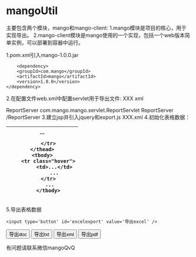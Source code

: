 # mangoUtil
主要包含两个模块，mango和mango-client:
1.mango模块是项目的核心，用于实现导出。 
2.mango-client模块是mango使用的一个实现，包括一个web版本简单实例，可以部署到容器中运行。

 1.pom.xml引入mango-1.0.0.jar 

    	<dependency>
   		<groupId>com.mango</groupId>
   		<artifactId>mango</artifactId>
   		<version>1.0.0</version>
   	</dependency>
2.在配置文件web.xml中配置servlet用于导出文件: XXX xml

<servlet>
	<servlet-name>ReportServer</servlet-name>
	<servlet-class>
	com.mango.mango.servlet.ReportServlet
	</servlet-class>
</servlet>
<servlet-mapping>
	<servlet-name>ReportServer</servlet-name>
	<url-pattern>/ReportServer</url-pattern>
</servlet-mapping>
3.建立jsp并引入jquery和export.js
 XXX.xml
<script src="http://code.jquery.com/jquery-1.4.1.min.js"></script>
<script src="export.js"></script>
<script>
var webRootPath="<%=request.getContextPath()%>";
</script>
4.初始化表格数据：

   <table id="bookTable">
    <thead>
   		<tr>
   			<th type="number">...
   		 
   		</tr>
   	</thead>
   	<tbody>
   		<tr class="hover">
   			<td>...</td>
   			...
   		</tr>
   		 ...
   		</tbody>
   	
   </table>
5.导出表格数据

	<input type='button' id='excelexport' value='导出excel' />
  <input type='button' id='docexport' value='导出doc' />
  <input type='button' id='txtexport' value='导出txt' />
  <input type='button' id='xmlexport' value='导出xml' />
  <input type='button' id='pdfexport' value='导出pdf' />
  
  <script>
  $(function() {
  	$("#excelexport").click(function(e) {
  		exportFile("excel", $("#bookTable"));
  	});
  	$("#docexport").click(function(e) {
  		exportFile("doc", $("#bookTable"));
  	});
  	$("#txtexport").click(function(e) {
  		exportFile("txt", $("#bookTable"));
  	});
  	$("#xmlexport").click(function(e) {
  		exportFile("xml", $("#bookTable"));
  	});
  	$("#pdfexport").click(function(e) {
  		exportFile("pdf", $("#bookTable"));
  	});
  });
</script>


有问题请联系微信mangoQvQ
